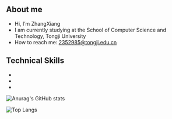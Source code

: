 
## About me
  - Hi, I’m ZhangXiang
  - I am currently studying at the School of Computer Science and Technology, Tongji University
  - How to reach me: 2352985@tongji.edu.cn

## Technical Skills
 -
 -
 -

![Anurag's GitHub stats](https://github-readme-stats.vercel.app/api?username=Muoow&hide=contribs,prs)

![Top Langs](https://github-readme-stats.vercel.app/api/top-langs/?username=Muoow&layout=compact&theme=default)

